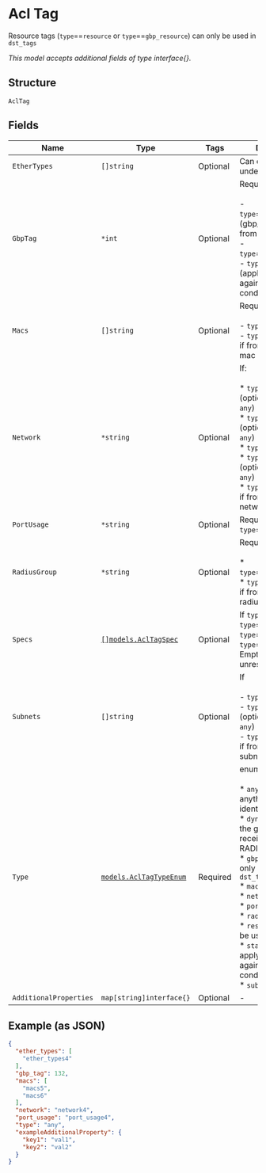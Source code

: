 
# Acl Tag

Resource tags (`type`==`resource` or `type`==`gbp_resource`) can only be used in `dst_tags`

*This model accepts additional fields of type interface{}.*

## Structure

`AclTag`

## Fields

| Name | Type | Tags | Description |
|  --- | --- | --- | --- |
| `EtherTypes` | `[]string` | Optional | Can only be used under dst tags. |
| `GbpTag` | `*int` | Optional | Required if<br><br>- `type`==`dynamic_gbp` (gbp_tag received from RADIUS)<br>- `type`==`gbp_resource`<br>- `type`==`static_gbp` (applying gbp tag against matching conditions) |
| `Macs` | `[]string` | Optional | Required if<br><br>- `type`==`mac`<br>- `type`==`static_gbp` if from matching mac |
| `Network` | `*string` | Optional | If:<br><br>* `type`==`mac` (optional. default is `any`)<br>* `type`==`subnet` (optional. default is `any`)<br>* `type`==`network`<br>* `type`==`resource` (optional. default is `any`)<br>* `type`==`static_gbp` if from matching network (vlan) |
| `PortUsage` | `*string` | Optional | Required if `type`==`port_usage` |
| `RadiusGroup` | `*string` | Optional | Required if:<br><br>* `type`==`radius_group`<br>* `type`==`static_gbp`<br>  if from matching radius_group |
| `Specs` | [`[]models.AclTagSpec`](../../doc/models/acl-tag-spec.md) | Optional | If `type`==`resource`, `type`==`radius_group`, `type`==`port_usage` or `type`==`gbp_resource`. Empty means unrestricted, i.e. any |
| `Subnets` | `[]string` | Optional | If<br><br>- `type`==`subnet`<br>- `type`==`resource` (optional. default is `any`)<br>- `type`==`static_gbp` if from matching subnet |
| `Type` | [`models.AclTagTypeEnum`](../../doc/models/acl-tag-type-enum.md) | Required | enum:<br><br>* `any`: matching anything not identified<br>* `dynamic_gbp`: from the gbp_tag received from RADIUS<br>* `gbp_resource`: can only be used in `dst_tags`<br>* `mac`<br>* `network`<br>* `port_usage`<br>* `radius_group`<br>* `resource`: can only be used in `dst_tags`<br>* `static_gbp`: applying gbp tag against matching conditions<br>* `subnet`' |
| `AdditionalProperties` | `map[string]interface{}` | Optional | - |

## Example (as JSON)

```json
{
  "ether_types": [
    "ether_types4"
  ],
  "gbp_tag": 132,
  "macs": [
    "macs5",
    "macs6"
  ],
  "network": "network4",
  "port_usage": "port_usage4",
  "type": "any",
  "exampleAdditionalProperty": {
    "key1": "val1",
    "key2": "val2"
  }
}
```


